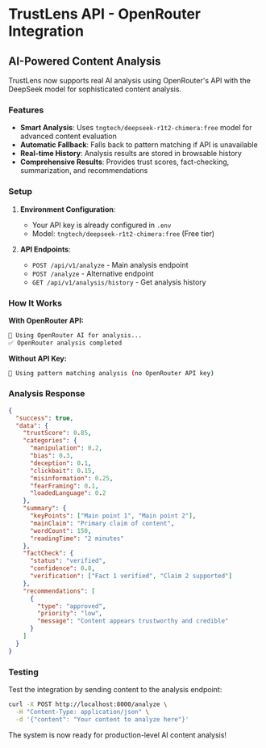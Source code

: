 # TrustLens API - OpenRouter Integration

## AI-Powered Content Analysis

TrustLens now supports real AI analysis using OpenRouter's API with the DeepSeek model for sophisticated content analysis.

### Features

- **Smart Analysis**: Uses `tngtech/deepseek-r1t2-chimera:free` model for advanced content evaluation
- **Automatic Fallback**: Falls back to pattern matching if API is unavailable
- **Real-time History**: Analysis results are stored in browsable history
- **Comprehensive Results**: Provides trust scores, fact-checking, summarization, and recommendations

### Setup

1. **Environment Configuration**:
   - Your API key is already configured in `.env`
   - Model: `tngtech/deepseek-r1t2-chimera:free` (Free tier)

2. **API Endpoints**:
   - `POST /api/v1/analyze` - Main analysis endpoint
   - `POST /analyze` - Alternative endpoint
   - `GET /api/v1/analysis/history` - Get analysis history

### How It Works

**With OpenRouter API:**
```bash
🤖 Using OpenRouter AI for analysis...
✅ OpenRouter analysis completed
```

**Without API Key:**
```bash
📝 Using pattern matching analysis (no OpenRouter API key)
```

### Analysis Response

```json
{
  "success": true,
  "data": {
    "trustScore": 0.85,
    "categories": {
      "manipulation": 0.2,
      "bias": 0.3,
      "deception": 0.1,
      "clickbait": 0.15,
      "misinformation": 0.25,
      "fearFraming": 0.1,
      "loadedLanguage": 0.2
    },
    "summary": {
      "keyPoints": ["Main point 1", "Main point 2"],
      "mainClaim": "Primary claim of content",
      "wordCount": 150,
      "readingTime": "2 minutes"
    },
    "factCheck": {
      "status": "verified",
      "confidence": 0.8,
      "verification": ["Fact 1 verified", "Claim 2 supported"]
    },
    "recommendations": [
      {
        "type": "approved",
        "priority": "low",
        "message": "Content appears trustworthy and credible"
      }
    ]
  }
}
```

### Testing

Test the integration by sending content to the analysis endpoint:

```bash
curl -X POST http://localhost:8000/analyze \
  -H "Content-Type: application/json" \
  -d '{"content": "Your content to analyze here"}'
```

The system is now ready for production-level AI content analysis!